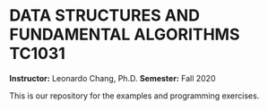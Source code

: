 # DATA STRUCTURES AND FUNDAMENTAL ALGORITHMS TC1031
**Instructor:** Leonardo Chang, Ph.D.
**Semester:** Fall 2020

This is our repository for the examples and programming exercises.

